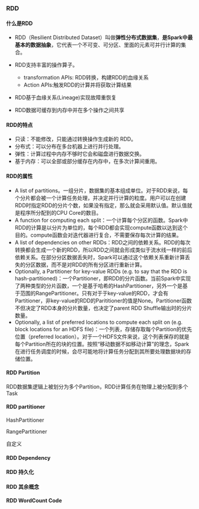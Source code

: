 ### RDD

#### 什么是RDD

* RDD（Resilient Distributed Dataset）叫做**弹性分布式数据集**，**是Spark中最基本的数据抽象**，它代表一个不可变、可分区、里面的元素可并行计算的集合。

* RDD支持丰富的操作算子。
  * transformation APIs: RDD转换，构建RDD的血缘关系
  * Action APIs:触发RDD的计算并将获取计算结果
* RDD基于血缘关系(Lineage)实现故障重恢复
* RDD数据可缓存到内存中并在多个操作之间共享

#### RDD的特点

- 只读：不能修改，只能通过转换操作生成新的 RDD。
- 分布式：可以分布在多台机器上进行并行处理。
- 弹性：计算过程中内存不够时它会和磁盘进行数据交换。
- 基于内存：可以全部或部分缓存在内存中，在多次计算间重用。

#### RDD的属性

* A list of partitions。一组分片，数据集的基本组成单位。对于RDD来说，每个分片都会被一个计算任务处理，并决定并行计算的粒度。用户可以在创建RDD时指定RDD的分片个数，如果没有指定，那么就会采用默认值。默认值就是程序所分配到的CPU Core的数目。
* A function for computing each split：一个计算每个分区的函数。Spark中RDD的计算是以分片为单位的，每个RDD都会实现compute函数以达到这个目的。compute函数会对迭代器进行复合，不需要保存每次计算的结果。
* A list of dependencies on other RDDs：RDD之间的依赖关系。RDD的每次转换都会生成一个新的RDD，所以RDD之间就会形成类似于流水线一样的前后依赖关系。在部分分区数据丢失时，Spark可以通过这个依赖关系重新计算丢失的分区数据，而不是对RDD的所有分区进行重新计算。
* Optionally, a Partitioner for key-value RDDs (e.g. to say that the RDD is hash-partitioned)：一个Partitioner，即RDD的分片函数。当前Spark中实现了两种类型的分片函数，一个是基于哈希的HashPartitioner，另外一个是基于范围的RangePartitioner。只有对于于key-value的RDD，才会有Partitioner，非key-value的RDD的Parititioner的值是None。Partitioner函数不但决定了RDD本身的分片数量，也决定了parent RDD Shuffle输出时的分片数量。
* Optionally, a list of preferred locations to compute each split on (e.g. block locations for an HDFS file)：一个列表，存储存取每个Partition的优先位置（preferred location）。对于一个HDFS文件来说，这个列表保存的就是每个Partition所在的块的位置。按照“移动数据不如移动计算”的理念，Spark在进行任务调度的时候，会尽可能地将计算任务分配到其所要处理数据块的存储位置。

#### RDD Partition

RDD数据集逻辑上被划分为多个Partition，RDD计算任务在物理上被分配到多个Task

#### RDD partitioner

HashPartitioner

RangePartitioner

自定义

#### RDD Dependency

#### RDD 持久化

#### RDD 其余概念

#### RDD WordCount Code